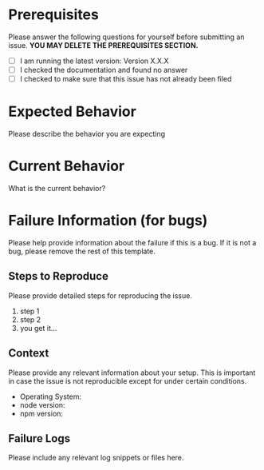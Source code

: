 # Prerequisites

Please answer the following questions for yourself before submitting an issue. **YOU MAY DELETE THE PREREQUISITES SECTION.**

- [ ] I am running the latest version: Version X.X.X
- [ ] I checked the documentation and found no answer
- [ ] I checked to make sure that this issue has not already been filed

# Expected Behavior

Please describe the behavior you are expecting

# Current Behavior

What is the current behavior?

# Failure Information (for bugs)

Please help provide information about the failure if this is a bug. If it is not a bug, please remove the rest of this template.

## Steps to Reproduce

Please provide detailed steps for reproducing the issue.

1. step 1
2. step 2
3. you get it...

## Context

Please provide any relevant information about your setup. This is important in case the issue is not reproducible except for under certain conditions.

* Operating System:
* node version:
* npm version:

## Failure Logs

Please include any relevant log snippets or files here.
